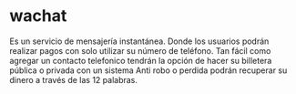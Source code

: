# wachat
Es un servicio de mensajería instantánea. Donde los usuarios podrán realizar pagos con solo utilizar su número de teléfono. Tan fácil como agregar un contacto telefonico tendrán la opción de hacer su billetera pública o privada con un sistema Anti robo o perdida podrán recuperar su dinero a través de las 12 palabras.
